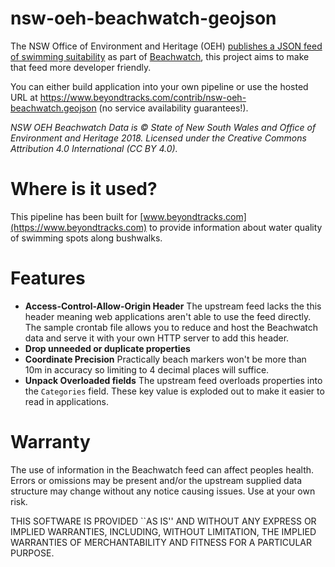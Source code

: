 # nsw-oeh-beachwatch-geojson

The NSW Office of Environment and Heritage (OEH) [publishes a JSON feed of swimming suitability](http://www.environment.nsw.gov.au/beachmapp/Data) as part of [Beachwatch](http://www.environment.nsw.gov.au/beachmapp/), this project aims to make that feed more developer friendly.

You can either build application into your own pipeline or use the hosted URL at https://www.beyondtracks.com/contrib/nsw-oeh-beachwatch.geojson (no service availability guarantees!).

_NSW OEH Beachwatch Data is © State of New South Wales and Office of Environment and Heritage 2018. Licensed under the Creative Commons Attribution 4.0 International (CC BY 4.0)._

# Where is it used?

This pipeline has been built for [www.beyondtracks.com](https://www.beyondtracks.com) to provide information about water quality of swimming spots along bushwalks.

# Features

 - **Access-Control-Allow-Origin Header** The upstream feed lacks the this header meaning web applications aren't able to use the feed directly. The sample crontab file allows you to reduce and host the Beachwatch data and serve it with your own HTTP server to add this header.
 - **Drop unneeded or duplicate properties**
 - **Coordinate Precision** Practically beach markers won't be more than 10m in accuracy so limiting to 4 decimal places will suffice.
 - **Unpack Overloaded fields** The upstream feed overloads properties into the `Categories` field. These key value is exploded out to make it easier to read in applications.

# Warranty

The use of information in the Beachwatch feed can affect peoples health.
Errors or omissions may be present and/or the upstream supplied data
structure may change without any notice causing issues. Use at your own risk.

THIS SOFTWARE IS PROVIDED ``AS IS'' AND WITHOUT ANY EXPRESS OR
IMPLIED WARRANTIES, INCLUDING, WITHOUT LIMITATION, THE IMPLIED
WARRANTIES OF MERCHANTABILITY AND FITNESS FOR A PARTICULAR PURPOSE.
